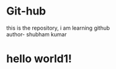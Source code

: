 # Git-hub
this is the repository, i am learning github
<br>
author- shubham kumar 
<br>
<html>
<body>
  <h1 style="background color: yellow;">hello world1!</h1>
</body>
<html>
